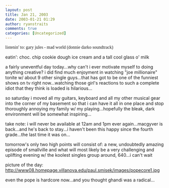 ```yaml
---
layout: post
title: Jan 21, 2003
date: 2003-01-21 01:29
author: ryanstraits
comments: true
categories: [Uncategorized]
---
```

<span style="font-family:Verdana;">listenin' to: gary jules - mad world (donnie darko soundtrack)</span>

eatin': choc. chip cookie dough ice cream and a tall cool glass o' milk

a fairly uneventful day today...why can't i ever motivate myself to doing anything creative? i did find much enjoyment in watching "joe millionaire" tonite w/ about 9 other single guys...that has got to be one of the funniest shows on tv right now...watching those girl's reactions to such a complete idiot that they think is loaded is hilarious...

so saturday i moved all my guitars, keyboard and all my other musical gear into the corner of my basement so that i can have it all in one place and stop thoroughly annoying my family w/ my playing...hopefully the bleak, dark environment will be somewhat inspiring...

take note: i will never be available at 12am and 1pm ever again...macgyver is back...and he's back to stay...i haven't been this happy since the fourth grade...the last time it was on...

tomorrow's only two high points will consist of: a new, undoubtedly amazing episode of smallville and what will most likely be a very challenging and uplifting evening w/ the koolest singles group around, 640...i can't wait

picture of the day: <a href="http://www08.homepage.villanova.edu/paul.smisek/images/popecore1.jpg" target="_new">http://www08.homepage.villanova.edu/paul.smisek/images/popecore1.jpg</a>

even the pope is hardcore now...and you thought ghandi was a radical...

&nbsp;
